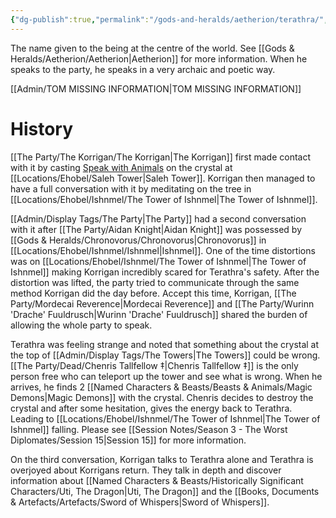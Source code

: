 ```yaml
---
{"dg-publish":true,"permalink":"/gods-and-heralds/aetherion/terathra/","tags":["TheAshenPantheon"],"noteIcon":""}
---
```



The name given to the being at the centre of the world. See [[Gods & Heralds/Aetherion/Aetherion\|Aetherion]] for more information. When he speaks to the party, he speaks in a very archaic and poetic way.

[[Admin/TOM MISSING INFORMATION\|TOM MISSING INFORMATION]]

# History
[[The Party/The Korrigan/The Korrigan\|The Korrigan]] first made contact with it by casting [Speak with Animals](https://www.dndbeyond.com/spells/2258-speak-with-animals) on the crystal at [[Locations/Ehobel/Saleh Tower\|Saleh Tower]]. Korrigan then managed to have a full conversation with it by meditating on the tree in [[Locations/Ehobel/Ishnmel/The Tower of Ishnmel\|The Tower of Ishnmel]].

[[Admin/Display Tags/The Party\|The Party]] had a second conversation with it after [[The Party/Aidan Knight\|Aidan Knight]] was possessed by [[Gods & Heralds/Chronovorus/Chronovorus\|Chronovorus]] in [[Locations/Ehobel/Ishnmel/Ishnmel\|Ishnmel]]. One of the time distortions was on [[Locations/Ehobel/Ishnmel/The Tower of Ishnmel\|The Tower of Ishnmel]] making Korrigan incredibly scared for Terathra's safety. After the distortion was lifted, the party tried to communicate through the same method Korrigan did the day before. Accept this time, Korrigan, [[The Party/Mordecai Reverence\|Mordecai Reverence]] and [[The Party/Wurinn 'Drache' Fuuldrusch\|Wurinn 'Drache' Fuuldrusch]] shared the burden of allowing the whole party to speak. 

Terathra was feeling strange and noted that something about the crystal at the top of [[Admin/Display Tags/The Towers\|The Towers]] could be wrong. [[The Party/Dead/Chenris Tallfellow ‡\|Chenris Tallfellow ‡]] is the only person free who can teleport up the tower and see what is wrong. When he arrives, he finds 2 [[Named Characters & Beasts/Beasts & Animals/Magic Demons\|Magic Demons]] with the crystal. Chenris decides to destroy the crystal and after some hesitation, gives the energy back to Terathra. Leading to [[Locations/Ehobel/Ishnmel/The Tower of Ishnmel\|The Tower of Ishnmel]] falling. Please see [[Session Notes/Season 3 - The Worst Diplomates/Session 15\|Session 15]] for more information.

On the third conversation, Korrigan talks to Terathra alone and Terathra is overjoyed about Korrigans return. They talk in depth and discover information about [[Named Characters & Beasts/Historically Significant  Characters/Uti, The Dragon\|Uti, The Dragon]] and the [[Books, Documents & Artefacts/Artefacts/Sword of Whispers\|Sword of Whispers]]. 